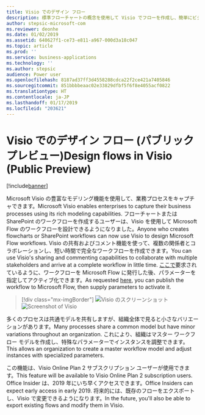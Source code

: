 ```yaml
---
title: Visio でのデザイン フロー
description: 標準フローチャートの概念を使用して Visio でフローを作成し、簡単にビジュアル化できるようにフローを Visio にエクスポートします。
author: stepsic-microsoft-com
ms.reviewer: deonhe
ms.date: 01/02/2019
ms.assetid: 640627f1-ce73-e811-a967-000d3a18c047
ms.topic: article
ms.prod: ''
ms.service: business-applications
ms.technology: ''
ms.author: stepsic
audience: Power user
ms.openlocfilehash: 8187ad37ff3d4558288cdca22f2ce421a7405846
ms.sourcegitcommit: 851bbbbeaac02e33829dfbf5f6f8e4055acf0822
ms.translationtype: HT
ms.contentlocale: ja-JP
ms.lasthandoff: 01/17/2019
ms.locfileid: "203621"
---
```

# <a name="design-flows-in-visio-public-preview"></a><span data-ttu-id="e8441-103">Visio でのデザイン フロー (パブリック プレビュー)</span><span class="sxs-lookup"><span data-stu-id="e8441-103">Design flows in Visio (Public Preview)</span></span>


[!include[banner](../../includes/banner.md)]

<span data-ttu-id="e8441-104">Microsoft Visio の豊富なモデリング機能を使用して、業務プロセスをキャプチャできます。</span><span class="sxs-lookup"><span data-stu-id="e8441-104">Microsoft Visio enables enterprises to capture their business processes using its rich modeling capabilities.</span></span> <span data-ttu-id="e8441-105">フローチャートまたは SharePoint のワークフローを作成するユーザーは、Visio を使用して Microsoft Flow のワークフローを設計できるようになりました。</span><span class="sxs-lookup"><span data-stu-id="e8441-105">Anyone who creates flowcharts or SharePoint workflows can now use Visio to design Microsoft Flow workflows.</span></span> <span data-ttu-id="e8441-106">Visio の共有およびコメント機能を使って、複数の関係者とコラボレーションし、短い時間で完全なワークフローを作成できます。</span><span class="sxs-lookup"><span data-stu-id="e8441-106">You can use Visio's sharing and commenting capabilities to collaborate with multiple stakeholders and arrive at a complete workflow in little time.</span></span> <span data-ttu-id="e8441-107">[ここで](https://powerusers.microsoft.com/t5/Flow-Ideas/Interactively-Build-Microsoft-WORKFlows-visually-in-Visio-Two/idi-p/54269)要求されているように、ワークフローを Microsoft Flow に発行した後、パラメーターを指定してアクティブ化できます。</span><span class="sxs-lookup"><span data-stu-id="e8441-107">As requested [here](https://powerusers.microsoft.com/t5/Flow-Ideas/Interactively-Build-Microsoft-WORKFlows-visually-in-Visio-Two/idi-p/54269), you can publish the workflow to Microsoft Flow, then supply parameters to activate it.</span></span>

> [!div class="mx-imgBorder"]
> <span data-ttu-id="e8441-108">![Visio のスクリーンショット](media/visio_01.png "Visio のスクリーンショット")</span><span class="sxs-lookup"><span data-stu-id="e8441-108">![Screenshot of Visio](media/visio_01.png "Screenshot of Visio")</span></span>

<span data-ttu-id="e8441-109">多くのプロセスは共通モデルを共有しますが、組織全体で見ると小さなバリエーションがあります。</span><span class="sxs-lookup"><span data-stu-id="e8441-109">Many processes share a common model but have minor variations throughout an organization.</span></span> <span data-ttu-id="e8441-110">これにより、組織はマスター ワークフロー モデルを作成し、特殊なパラメーターでインスタンスを調整できます。</span><span class="sxs-lookup"><span data-stu-id="e8441-110">This allows an organization to create a master workflow model and adjust instances with specialized parameters.</span></span>

<span data-ttu-id="e8441-111">この機能は、Visio Online Plan 2 サブスクリプション ユーザーが使用できます。</span><span class="sxs-lookup"><span data-stu-id="e8441-111">This feature will be available to Visio Online Plan 2 subscription users.</span></span> <span data-ttu-id="e8441-112">Office Insider は、2019 年にいち早くアクセスできます。</span><span class="sxs-lookup"><span data-stu-id="e8441-112">Office Insiders can expect early access in early 2019.</span></span> <span data-ttu-id="e8441-113">将来的には、既存のフローをエクスポートし、Visio で変更できるようになります。</span><span class="sxs-lookup"><span data-stu-id="e8441-113">In the future, you'll also be able to export existing flows and modify them in Visio.</span></span>
